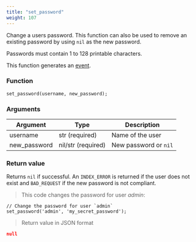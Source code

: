 ```yaml
---
title: "set_password"
weight: 107
---
```


Change a users password. This function can also be used to remove an existing
password by using `nil` as the new password.

Passwords must contain 1 to 128 printable characters.

This function generates an [event](../../events).

### Function
`set_password(username, new_password);`

### Arguments
Argument | Type | Description
--------- | ----------- | -----------
username | str (required) | Name of the user
new_password | nil/str (required) | New password or `nil`

### Return value
Returns `nil` if successful. An `INDEX_ERROR` is returned
if the user does not exist and `BAD_REQUEST` if the new password is not compliant.

> This code changes the password for user *admin*:

```thingsdb,syntax_only,@t
// Change the password for user `admin`
set_password('admin', 'my_secret_password');
```

> Return value in JSON format

```json
null
```
